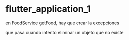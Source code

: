 # flutter_application_1

en FoodService getFood, hay que crear la excepciones

que pasa cuando intento eliminar un objeto que no existe

